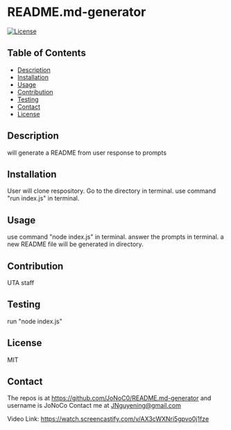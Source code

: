 # README.md-generator
[![License](https://img.shields.io/badge/License-MIT-blue.svg)](https://opensource.org/licenses/MIT)
## Table of Contents
* [Description](#description)
* [Installation](#installation)
* [Usage](#usage)
* [Contribution](#contribution)
* [Testing](#testing)
* [Contact](#contact)
* [License](#license)
## Description
will generate a README from user response to prompts
## Installation
User will clone respository. Go to the directory in terminal. use command "run index.js" in terminal.
## Usage
use command "node index.js" in terminal. answer the prompts in terminal. a new README file will be generated in directory.
## Contribution
UTA staff
## Testing
run "node index.js"
## License
MIT
## Contact
The repos is at https://github.com/JoNoC0/README.md-generator and username is JoNoCo
Contact me at JNguyening@gmail.com

Video Link: https://watch.screencastify.com/v/AX3cWXNri5gpvo0j1fze